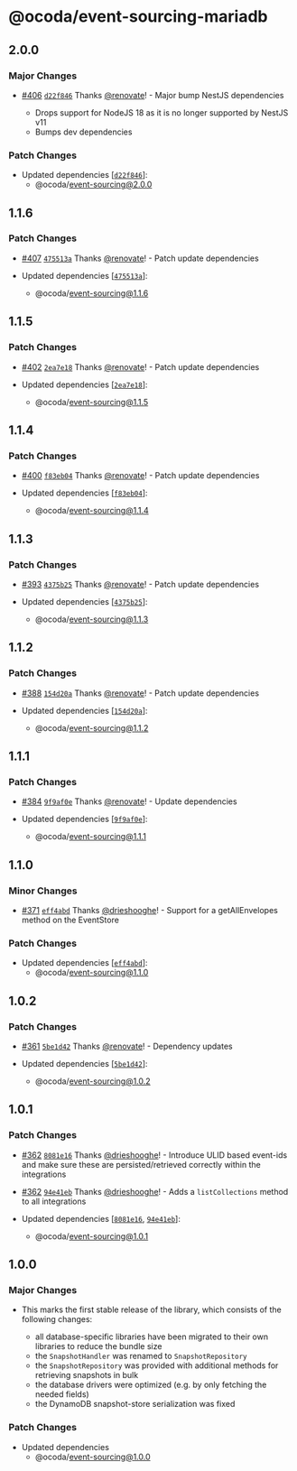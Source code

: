 # @ocoda/event-sourcing-mariadb

## 2.0.0

### Major Changes

- [#406](https://github.com/ocoda/event-sourcing/pull/406) [`d22f846`](https://github.com/ocoda/event-sourcing/commit/d22f8463febe06e43282a10c6fcafdd43a9877e7) Thanks [@renovate](https://github.com/apps/renovate)! - Major bump NestJS dependencies

  - Drops support for NodeJS 18 as it is no longer supported by NestJS v11
  - Bumps dev dependencies

### Patch Changes

- Updated dependencies [[`d22f846`](https://github.com/ocoda/event-sourcing/commit/d22f8463febe06e43282a10c6fcafdd43a9877e7)]:
  - @ocoda/event-sourcing@2.0.0

## 1.1.6

### Patch Changes

- [#407](https://github.com/ocoda/event-sourcing/pull/407) [`475513a`](https://github.com/ocoda/event-sourcing/commit/475513a6eaa92d3e8e8b2383f539a7518264fd5b) Thanks [@renovate](https://github.com/apps/renovate)! - Patch update dependencies

- Updated dependencies [[`475513a`](https://github.com/ocoda/event-sourcing/commit/475513a6eaa92d3e8e8b2383f539a7518264fd5b)]:
  - @ocoda/event-sourcing@1.1.6

## 1.1.5

### Patch Changes

- [#402](https://github.com/ocoda/event-sourcing/pull/402) [`2ea7e18`](https://github.com/ocoda/event-sourcing/commit/2ea7e1849fe3ac4b623246b7662f0e6480be4594) Thanks [@renovate](https://github.com/apps/renovate)! - Patch update dependencies

- Updated dependencies [[`2ea7e18`](https://github.com/ocoda/event-sourcing/commit/2ea7e1849fe3ac4b623246b7662f0e6480be4594)]:
  - @ocoda/event-sourcing@1.1.5

## 1.1.4

### Patch Changes

- [#400](https://github.com/ocoda/event-sourcing/pull/400) [`f83eb04`](https://github.com/ocoda/event-sourcing/commit/f83eb045648f107282761f807d870f8844df2bd9) Thanks [@renovate](https://github.com/apps/renovate)! - Patch update dependencies

- Updated dependencies [[`f83eb04`](https://github.com/ocoda/event-sourcing/commit/f83eb045648f107282761f807d870f8844df2bd9)]:
  - @ocoda/event-sourcing@1.1.4

## 1.1.3

### Patch Changes

- [#393](https://github.com/ocoda/event-sourcing/pull/393) [`4375b25`](https://github.com/ocoda/event-sourcing/commit/4375b25ea95ec6dd954ae6f34d8e3797ebbefb36) Thanks [@renovate](https://github.com/apps/renovate)! - Patch update dependencies

- Updated dependencies [[`4375b25`](https://github.com/ocoda/event-sourcing/commit/4375b25ea95ec6dd954ae6f34d8e3797ebbefb36)]:
  - @ocoda/event-sourcing@1.1.3

## 1.1.2

### Patch Changes

- [#388](https://github.com/ocoda/event-sourcing/pull/388) [`154d20a`](https://github.com/ocoda/event-sourcing/commit/154d20ae3a4845e273c47d970c1b2f3f25daf1f0) Thanks [@renovate](https://github.com/apps/renovate)! - Patch update dependencies

- Updated dependencies [[`154d20a`](https://github.com/ocoda/event-sourcing/commit/154d20ae3a4845e273c47d970c1b2f3f25daf1f0)]:
  - @ocoda/event-sourcing@1.1.2

## 1.1.1

### Patch Changes

- [#384](https://github.com/ocoda/event-sourcing/pull/384) [`9f9af0e`](https://github.com/ocoda/event-sourcing/commit/9f9af0e3bfa36239121886635013ca515f38b09f) Thanks [@renovate](https://github.com/apps/renovate)! - Update dependencies

- Updated dependencies [[`9f9af0e`](https://github.com/ocoda/event-sourcing/commit/9f9af0e3bfa36239121886635013ca515f38b09f)]:
  - @ocoda/event-sourcing@1.1.1

## 1.1.0

### Minor Changes

- [#371](https://github.com/ocoda/event-sourcing/pull/371) [`eff4abd`](https://github.com/ocoda/event-sourcing/commit/eff4abda2b44a7fbcb1be7bccde7fc9267e7fded) Thanks [@drieshooghe](https://github.com/drieshooghe)! - Support for a getAllEnvelopes method on the EventStore

### Patch Changes

- Updated dependencies [[`eff4abd`](https://github.com/ocoda/event-sourcing/commit/eff4abda2b44a7fbcb1be7bccde7fc9267e7fded)]:
  - @ocoda/event-sourcing@1.1.0

## 1.0.2

### Patch Changes

- [#361](https://github.com/ocoda/event-sourcing/pull/361) [`5be1d42`](https://github.com/ocoda/event-sourcing/commit/5be1d42d1eb0a19a252d2127b72a756b3cd701f6) Thanks [@renovate](https://github.com/apps/renovate)! - Dependency updates

- Updated dependencies [[`5be1d42`](https://github.com/ocoda/event-sourcing/commit/5be1d42d1eb0a19a252d2127b72a756b3cd701f6)]:
  - @ocoda/event-sourcing@1.0.2

## 1.0.1

### Patch Changes

- [#362](https://github.com/ocoda/event-sourcing/pull/362) [`8081e16`](https://github.com/ocoda/event-sourcing/commit/8081e16d3edcab21efa301a7e1261cfd062ab4e7) Thanks [@drieshooghe](https://github.com/drieshooghe)! - Introduce ULID based event-ids and make sure these are persisted/retrieved correctly within the integrations

- [#362](https://github.com/ocoda/event-sourcing/pull/362) [`94e41eb`](https://github.com/ocoda/event-sourcing/commit/94e41ebea9a5d3762d39db0a3afb664bc0d78010) Thanks [@drieshooghe](https://github.com/drieshooghe)! - Adds a `listCollections` method to all integrations

- Updated dependencies [[`8081e16`](https://github.com/ocoda/event-sourcing/commit/8081e16d3edcab21efa301a7e1261cfd062ab4e7), [`94e41eb`](https://github.com/ocoda/event-sourcing/commit/94e41ebea9a5d3762d39db0a3afb664bc0d78010)]:
  - @ocoda/event-sourcing@1.0.1

## 1.0.0

### Major Changes

- This marks the first stable release of the library, which consists of the following changes:

  - all database-specific libraries have been migrated to their own libraries to reduce the bundle size
  - the `SnapshotHandler` was renamed to `SnapshotRepository`
  - the `SnapshotRepository` was provided with additional methods for retrieving snapshots in bulk
  - the database drivers were optimized (e.g. by only fetching the needed fields)
  - the DynamoDB snapshot-store serialization was fixed

### Patch Changes

- Updated dependencies
  - @ocoda/event-sourcing@1.0.0
